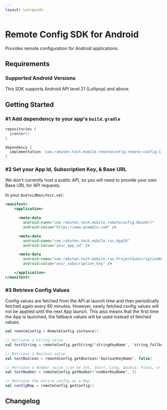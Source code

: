 ```yaml
---
layout: userguide
---
```


# Remote Config SDK for Android

Provides remote configuration for Android applications.

## Requirements

### Supported Android Versions

This SDK supports Android API level 21 (Lollipop) and above.

## Getting Started

### #1 Add dependency to your app's `build.gradle`

```groovy
repositories {
  jcenter()
}

dependency {
  implementation 'com.rakuten.tech.mobile.remoteconfig:remote-config:1.0.0'
}
```

### #2 Set your App Id, Subscription Key, & Base URL

We don't currently host a public API, so you will need to provide your own Base URL for API requests.

In your `AndroidManifest.xml`:

```xml
<manifest>
    <application>

      <meta-data
        android:name="com.rakuten.tech.mobile.remoteconfig.BaseUrl"
        android:value="https://www.example.com" />

      <meta-data
        android:name="com.rakuten.tech.mobile.ras.AppId"
        android:value="your_app_id" />

      <meta-data
        android:name="com.rakuten.tech.mobile.ras.ProjectSubscriptionKey"
        android:value="your_subscription_key" />

    </application>
</manifest>
```

### #3 Retrieve Config Values

Config values are fetched from the API at launch time and then periodically fetched again every 60 minutes.
However, newly fetched config values will not be applied until the next App launch.
This also means that the first time the App is launched, the fallback values will be used instead of fetched values.

```kotlin
val remoteConfig = RemoteConfig.instance()

// Retrieve a String value
val testString = remoteConfig.getString('stringKeyName', 'string_fallback_value')

// Retrieve a Boolean value
val testBoolean = remoteConfig.getBoolean('booleanKeyName', false)

// Retrieve a Number value (can be Int, Short, Long, Double, Float, or Byte)
val testNumber = remoteConfig.getNumber('numberKeyName', 1)

// Retrieve the entire config as a Map
val configMap = remoteConfig.getConfig()
```

## Changelog
